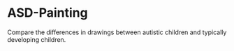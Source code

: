 # ASD-Painting
Compare the differences in drawings between autistic children and typically developing children.
